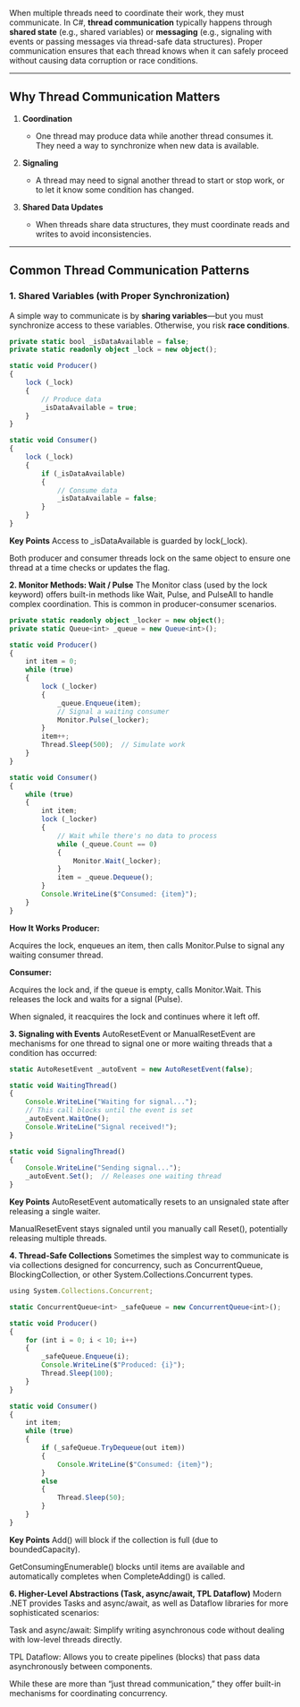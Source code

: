 When multiple threads need to coordinate their work, they must communicate. In C#, **thread communication** typically happens through **shared state** (e.g., shared variables) or **messaging** (e.g., signaling with events or passing messages via thread-safe data structures). Proper communication ensures that each thread knows when it can safely proceed without causing data corruption or race conditions.

---

## Why Thread Communication Matters

1. **Coordination**  
   - One thread may produce data while another thread consumes it. They need a way to synchronize when new data is available.

2. **Signaling**  
   - A thread may need to signal another thread to start or stop work, or to let it know some condition has changed.

3. **Shared Data Updates**  
   - When threads share data structures, they must coordinate reads and writes to avoid inconsistencies.

---

## Common Thread Communication Patterns

### 1. Shared Variables (with Proper Synchronization)

A simple way to communicate is by **sharing variables**—but you must synchronize access to these variables. Otherwise, you risk **race conditions**.

```typescript
private static bool _isDataAvailable = false;
private static readonly object _lock = new object();

static void Producer()
{
    lock (_lock)
    {
        // Produce data
        _isDataAvailable = true;
    }
}

static void Consumer()
{
    lock (_lock)
    {
        if (_isDataAvailable)
        {
            // Consume data
            _isDataAvailable = false;
        }
    }
}
```

**Key Points**
Access to _isDataAvailable is guarded by lock(_lock).

Both producer and consumer threads lock on the same object to ensure one thread at a time checks or updates the flag.

**2. Monitor Methods: Wait / Pulse**
The Monitor class (used by the lock keyword) offers built-in methods like Wait, Pulse, and PulseAll to handle complex coordination. This is common in producer-consumer scenarios.

```typescript
private static readonly object _locker = new object();
private static Queue<int> _queue = new Queue<int>();

static void Producer()
{
    int item = 0;
    while (true)
    {
        lock (_locker)
        {
            _queue.Enqueue(item);
            // Signal a waiting consumer
            Monitor.Pulse(_locker);
        }
        item++;
        Thread.Sleep(500);  // Simulate work
    }
}

static void Consumer()
{
    while (true)
    {
        int item;
        lock (_locker)
        {
            // Wait while there's no data to process
            while (_queue.Count == 0)
            {
                Monitor.Wait(_locker); 
            }
            item = _queue.Dequeue();
        }
        Console.WriteLine($"Consumed: {item}");
    }
}
```

**How It Works
Producer:**

Acquires the lock, enqueues an item, then calls Monitor.Pulse to signal any waiting consumer thread.

**Consumer:**

Acquires the lock and, if the queue is empty, calls Monitor.Wait. This releases the lock and waits for a signal (Pulse).

When signaled, it reacquires the lock and continues where it left off.

**3. Signaling with Events**
AutoResetEvent or ManualResetEvent are mechanisms for one thread to signal one or more waiting threads that a condition has occurred:

```typescript
static AutoResetEvent _autoEvent = new AutoResetEvent(false);

static void WaitingThread()
{
    Console.WriteLine("Waiting for signal...");
    // This call blocks until the event is set
    _autoEvent.WaitOne();  
    Console.WriteLine("Signal received!");
}

static void SignalingThread()
{
    Console.WriteLine("Sending signal...");
    _autoEvent.Set();  // Releases one waiting thread
}
```

**Key Points**
AutoResetEvent automatically resets to an unsignaled state after releasing a single waiter.

ManualResetEvent stays signaled until you manually call Reset(), potentially releasing multiple threads.

**4. Thread-Safe Collections**
Sometimes the simplest way to communicate is via collections designed for concurrency, such as ConcurrentQueue<T>, BlockingCollection<T>, or other System.Collections.Concurrent types.

```typescript
using System.Collections.Concurrent;

static ConcurrentQueue<int> _safeQueue = new ConcurrentQueue<int>();

static void Producer()
{
    for (int i = 0; i < 10; i++)
    {
        _safeQueue.Enqueue(i);
        Console.WriteLine($"Produced: {i}");
        Thread.Sleep(100);
    }
}

static void Consumer()
{
    int item;
    while (true)
    {
        if (_safeQueue.TryDequeue(out item))
        {
            Console.WriteLine($"Consumed: {item}");
        }
        else
        {
            Thread.Sleep(50);
        }
    }
}
```

**Key Points**
Add() will block if the collection is full (due to boundedCapacity).

GetConsumingEnumerable() blocks until items are available and automatically completes when CompleteAdding() is called.

**6. Higher-Level Abstractions (Task, async/await, TPL Dataflow)**
Modern .NET provides Tasks and async/await, as well as Dataflow libraries for more sophisticated scenarios:

Task and async/await: Simplify writing asynchronous code without dealing with low-level threads directly.

TPL Dataflow: Allows you to create pipelines (blocks) that pass data asynchronously between components.

While these are more than “just thread communication,” they offer built-in mechanisms for coordinating concurrency.
